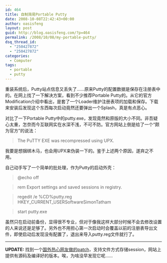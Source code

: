 ```yaml
---
id: 464
title: 自制简易Portable Putty
date: 2008-10-08T22:42:43+00:00
author: oasisfeng
layout: post
guid: http://blog.oasisfeng.com/?p=464
permalink: /2008/10/08/my-portable-putty/
dsq_thread_id:
  - "250427872"
  - "250427872"
categories:
  - Computer
tags:
  - portable
  - putty
---
```

重装系统后，Putty站点信息又丢失了……原来Putty的配置数据是保存在注册表中的。在网上找了一下解决方案，看到不少推荐Portable Putty的。从它的官方Modification介绍中看出，是套了一个Loader维护注册表项的加载和保存。下载来安装后发现这个东西每次启动竟然还要弹出一个Splash，真是有点恶心。

对比了一下Portable Putty中的putty.exe，发现竟然和原版的大小不同。非吾疑心太重，怎奈而今互联网实在水深不浅，不可不防。官方网站上倒是给了一个“颇为官方”的说法：

> The PuTTY EXE was recompressed using UPX.

我要是想捆绑木马，也会用UPX来伪装一下的。鉴于上述两个原因，遂弃之不用。

<!--more-->自己动手写了一个简单的批处理，作为Putty的启动外壳：

> @echo off
  
> rem Export settings and saved sessions in registry.
  
> regedit /e %CD%putty.reg HKEY\_CURRENT\_USERSoftwareSimonTatham
  
> start putty.exe 

虽然只在启动前备份，显得很不专业，但对于像我这样大部分时候不会去修改设置的人来说还是足够了。另外也不用担心第一次启动时会覆盖以前的注册表导出文件，即使启动后发现没有配置了，退出来导入putty.reg文件就行了。

* * *

**UPDATE:** 找到一个[国外热心网友做的patch](http://jakub.kotrla.net/putty/)，支持文件方式存储session，网站上提供有源码及编译好的版本。唉，为啥没早发现它呢……